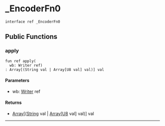 # _EncoderFn0

```pony
interface ref _EncoderFn0
```

## Public Functions

### apply

```pony
fun ref apply(
  wb: Writer ref)
: Array[(String val | Array[U8 val] val)] val
```
#### Parameters

*   wb: [Writer](buffered-Writer) ref

#### Returns

* [Array](builtin-Array)\[([String](builtin-String) val | [Array](builtin-Array)\[[U8](builtin-U8) val\] val)\] val

---

